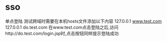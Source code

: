 # sso
单点登陆
测试跨域时需要在本机hosts文件添加以下内容
127.0.0.1	www.test.com
127.0.0.1	do.test.com
在www.test.com点击登陆之后,访问http://do.test.com/login.jsp时,点击按钮同样提示登陆成功
